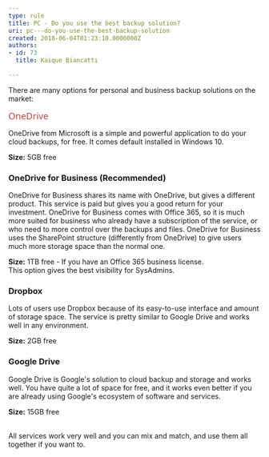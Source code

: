 ```yaml
---
type: rule
title: PC - Do you use the best backup solution?
uri: pc---do-you-use-the-best-backup-solution
created: 2018-06-04T01:23:10.0000000Z
authors:
- id: 73
  title: Kaique Biancatti

---
```




<span class='intro'> <p>​There are many options for personal and business backup solutions on the market&#58;</p> </span>

<p class="ssw15-rteElement-P">​<span style="color&#58;#cc4141;font-family&#58;&quot;segoe ui&quot;, &quot;trebuchet ms&quot;, tahoma, arial, verdana, sans-serif;font-size&#58;18px;">OneDrive</span></p><p class="ssw15-rteElement-P">OneDrive from Microsoft is a simple and powerful application to do your cloud backups, for free. It comes default installed in Windows 10.</p><p class="ssw15-rteElement-P"><b>Size&#58;</b> 5GB free<br></p><h3 class="ssw15-rteElement-H3">OneDrive for Business (Recommended)<br></h3><p class="ssw15-rteElement-P">OneDrive for Business shares its name with OneDrive, but gives a different product. This service is paid&#160;but gives you a good return for your investment. OneDrive for Business comes with Office 365, so it is much more suited for business who already have a subscription of the service, or who need to more control over the backups and files. OneDrive for Business uses the SharePoint  structure (differently&#160;from&#160;OneDrive) to give users much more storage space than the normal one.</p><p class="ssw15-rteElement-P"><b>Size&#58;</b> 1TB free - If you have an Office 365 business license.<br>This option gives the best visibility for SysAdmins. <br></p><h3 class="ssw15-rteElement-H3">Dropbox<br></h3><p class="ssw15-rteElement-P">Lots of users use Dropbox because of its easy-to-use interface and amount of storage space. The service is pretty similar to Google Drive and works well in any environment.</p><p class="ssw15-rteElement-P"><b>Size&#58;</b> 2GB free <br></p><h3 class="ssw15-rteElement-H3">Google Drive<br></h3><p>Google Drive is Google's solution to cloud backup and storage and works well. You have quite a lot of space for free, and it works even better if you are already using Google's ecosystem of software and services.</p><p><b>Size&#58;</b> 15GB free <br><br></p><p>All services work very well and you can mix and match, and use them all together if you want to.<br></p>


